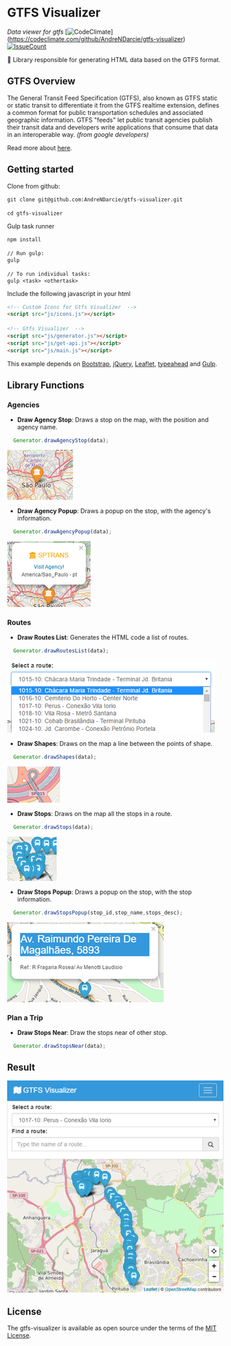 # GTFS Visualizer

*Data viewer for gtfs* [![CodeClimate](https://codeclimate.com/github/AndreNDarcie/gtfs-visualizer/badges/gpa.svg)]
(https://codeclimate.com/github/AndreNDarcie/gtfs-visualizer) [![IssueCount](https://codeclimate.com/github/AndreNDarcie/gtfs-visualizer/badges/issue_count.svg)](https://codeclimate.com/github/AndreNDarcie/gtfs-visualizer)

:bus: Library responsible for generating HTML data based on the GTFS format.

## GTFS Overview

  The General Transit Feed Specification (GTFS), also known as GTFS static or static transit to differentiate it from the GTFS realtime extension, defines a common format for public transportation schedules and associated geographic information. GTFS "feeds" let public transit agencies publish their transit data and developers write applications that consume that data in an interoperable way. *(from google developers)*

  Read more about [here](https://developers.google.com/transit/gtfs/).

## Getting started

  Clone from github:

    git clone git@github.com:AndreNDarcie/gtfs-visualizer.git

    cd gtfs-visualizer
    
  Gulp task runner
    
    npm install
    
    // Run gulp:
    gulp
    
    // To run individual tasks:
    gulp <task> <othertask>
  
  Include the following javascript in your html
  ```html
  <!-- Custom Icons for Gtfs Visualizer  -->
  <script src="js/icons.js"></script>

  <!-- Gtfs Visualizer  -->
  <script src="js/generator.js"></script>
  <script src="js/get-api.js"></script>
  <script src="js/main.js"></script>
  ```

  This example depends on [Bootstrap](http://getbootstrap.com/), [jQuery](http://jquery.com/),
  [Leaflet](http://leafletjs.com/), [typeahead](https://twitter.github.io/typeahead.js/) and [Gulp](http://gulpjs.com/).

## Library Functions
### Agencies
  - **Draw Agency Stop**: Draws a stop on the map, with the position and agency name.

  ```javascript
    Generator.drawAgencyStop(data);
  ```
  ![Agency Stop](img/readme/functions/agency-stop.PNG)

  - **Draw Agency Popup**: Draws a popup on the stop, with the agency's information.

  ```javascript
    Generator.drawAgencyPopup(data);
  ```
  ![Agency Popup](img/readme/functions/agency-popup.PNG)

### Routes
  - **Draw Routes List**: Generates the HTML code a list of routes.

  ```javascript
    Generator.drawRoutesList(data);
  ```
  ![Routes List](img/readme/functions/routes-list.PNG)

  - **Draw Shapes**: Draws on the map a line between the points of shape.

  ```javascript
    Generator.drawShapes(data);
  ```
  ![Shapes](img/readme/functions/shapes.PNG)  

  - **Draw Stops**: Draws on the map all the stops in a route.

  ```javascript
    Generator.drawStops(data);
  ```
  ![Shapes](img/readme/functions/stops.PNG)   

  - **Draw Stops Popup**: Draws a popup on the stop, with the stop information.

  ```javascript
    Generator.drawStopsPopup(stop_id,stop_name,stops_desc);
  ```
  ![Shapes](img/readme/functions/stop-popup.PNG)

### Plan a Trip
  - **Draw Stops Near**: Draw the stops near of other stop.

  ```javascript
    Generator.drawStopsNear(data);
  ```

## Result
![GTFS Visualizer](img/readme/gtfs-v.PNG)

## License
The gtfs-visualizer is available as open source under the terms of the [MIT License](http://opensource.org/licenses/MIT).
